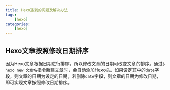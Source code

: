```yaml
---
title: Hexo遇到的问题及解决办法
tags:
    [hexo]
categories:
    [hexo]
---
```


## Hexo文章按照修改日期排序
因为Hexo文章根据日期进行排序，所以修改文章的日期可改变文章的排序。通过`$ hexo new 文章名`指令新建文章时，会自动添加Hexo头。如果设定其中的`date`字段，则文章的日期为设定的日期，若删除`date`字段，则文章的日期为修改日期，即可实现文章按照修改日期排序。
